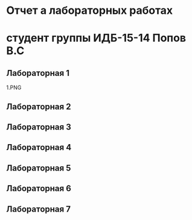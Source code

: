 # Отчет а лабораторных работах
# студент группы ИДБ-15-14 Попов В.С

## Лабораторная 1
1.PNG

## Лабораторная 2

## Лабораторная 3

## Лабораторная 4

## Лабораторная 5

## Лабораторная 6

## Лабораторная 7
